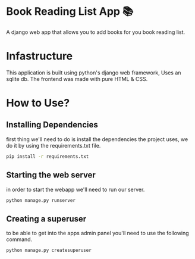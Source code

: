 # Book Reading List App :books:

A django web app that allows you to add books for you book reading list.

# Infastructure 

This application is built using python's django web framework, Uses an sqlite db.
The frontend was made with pure HTML & CSS.

# How to Use?

## Installing Dependencies 

first thing we'll need to do is install the dependencies the project uses, we do it by using the requirements.txt file.

```bash
pip install -r requirements.txt
```

## Starting the web server

in order to start the webapp we'll need to run our server.

```bash
python manage.py runserver
```

## Creating a superuser

to be able to get into the apps admin panel you'll need to use the following command.

```bash
python manage.py createsuperuser
```



